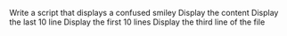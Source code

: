 Write a script that displays a confused smiley
Display the content
Display the last 10 line
Display the first 10 lines
Display the third line of the file
